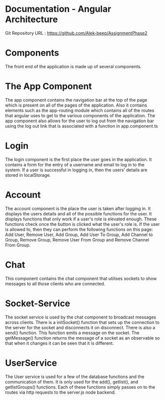 # Documentation - Angular Architecture
Git Repository URL : https://github.com/Alek-beep/AssignmentPhase2
# Components
The front end of the application is made up of several components.
# The App Component
The app component contains the navigation bar at the top of the page which is present on all of the pages of the application. Also it contains elements such as the app-routing module which contains all of the routes that angular uses to get to the various components of the application. The app component also allows for the user to log out from the navigation bar using the log out link that is associated with a function in app.component.ts
# Login
The login component is the first place the user goes in the application. It contains a form for the entry of a username and email to log in to the system. If a user is successful in logging in, then the users' details are stored in localStorage.
# Account
The account component is the place the user is taken after logging in. It displays the users details and all of the possible functions for the user. It displays functions that only work if a user's role is elevated enough. These functions check once the button is clicked what the user's role is. If the user is allowed to, then they can perform the following functions on this page: Add User, Remove User, Add Group, Add User To Group, Add Channel to Group, Remove Group, Remove User From Group and Remove Channel From Group.
# Chat
This component contains the chat component that utilises sockets to show messages to all those clients who are connected.
# Socket-Service
The socket service is used by the chat component to broadcast messages across clients. There is a initSocket() function that sets up the connection to the server for the socket and disconnects it on disconnect. There is also a send() function. This function emits a message on the socket. The getMessage() function returns the message of a socket as an observable so that when it changes it can be seen that it is different.
# UserService
The User service is used for a few of the database functions and the communication of them. It is only used for the add(), getlist(), and getlistGroups() functions. Each of these functions simply passes on to the routes via http requests to the server.js node backend.